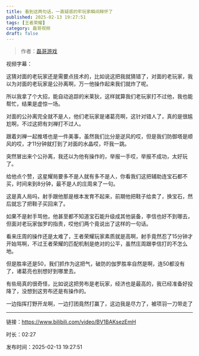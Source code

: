 ```yaml
---
title: 看到这两句话，一直疑惑的牢玩家瞬间释怀了
published: 2025-02-13 19:27:51
tags: [王者荣耀]
category: 磊哥视频
draft: false
---
```



> 作者：[磊哥游戏](https://space.bilibili.com/268941858?spm_id_from=333.788.upinfo.head.click)

视频字幕：

这猜对面的老玩家还是需要点技术的，比如说这把我就猜错了，对面的老玩家，我以为对面的老玩家是公孙离啊，万一他操作起来我们就炸了呢。

所以我拿了个大招，能自动追踪的米莱狄，这样就算我们老玩家打不过他，我也能帮忙，结果是虚惊一场。

对面的公孙离完全就不是人，他们老玩家是诸葛亮啊，这针对错人了，真的是很尴尬啊，不过这把有刘禅打不过人。

跟着刘禅一起推塔也是一件美事，虽然我们比分是逆风的哎，但是我们防御塔是顺风的哎，才11分钟就打到了对面的水晶哎，吓我一跳。

突然冒出来个公孙离，我还以为他有操作的，举报一手哎，举报不成功，太好玩了。

给他点个赞，这星耀局要多不是人就有多不是人，你看我们这把辅助连宝石都不买，时间来到8分钟，最不是人的庄周来了一句。

这是真人局吗，射手跟他那是根本发育不起来，前期他把鞋子给卖了，换宝石，然后就忘了把鞋子买回来了。

如果不是射手骂他，他甚至都不知道宝石能升级成其他装备，李信也好不到哪去，但面对老玩家伽罗的指责，哎他们两个竟说出了这样的一句话。

看来庄周的操作还是太难了，王者荣耀玩家素质就是高啊，射手竟然忍了15分钟才开始骂啊，不过王者荣耀的匹配机制是绝对的公平，虽然庄周跟李信打的不怎么地。

但是胜率还是50，我们抓作为这把气，破防的伽罗胜率自然是啊，连50都没有了，诸葛亮也别想好到哪里去。

有些局真的很奇怪，比如说这把劳布是老玩家，经济也是最高的，我已经准备好投降了，没想到这劳布还是有操作的。

一边指挥打野开龙啊，一边打团竟然打赢了，这边我是尽力了，被项羽一刀带走了

---

链接：https://www.bilibili.com/video/BV1BAKsezEmH

时长：02:27

发布时间：2025-02-13 19:27:51
